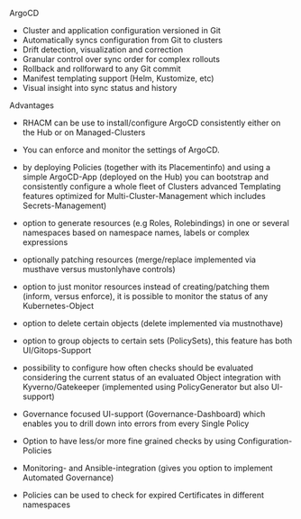 ArgoCD

* Cluster and application configuration versioned in Git
* Automatically syncs configuration from Git to clusters
* Drift detection, visualization and correction
* Granular control over sync order for complex rollouts
* Rollback and rollforward to any Git commit
* Manifest templating support (Helm, Kustomize, etc)
* Visual insight into sync status and history


Advantages

* RHACM can be use to install/configure ArgoCD consistently either on the Hub or on Managed-Clusters
* You can enforce and monitor the settings of ArgoCD.

* by deploying Policies (together with its Placementinfo) and using a simple ArgoCD-App (deployed on the Hub) you can bootstrap and consistently configure a whole fleet of Clusters
advanced Templating features optimized for Multi-Cluster-Management which includes Secrets-Management)
* option to generate resources (e.g Roles, Rolebindings) in one or several namespaces based on namespace names, labels or complex expressions
* optionally patching resources  (merge/replace implemented via musthave versus mustonlyhave controls)
* option to just monitor resources instead of creating/patching them (inform, versus enforce), it is possible to monitor the status of any Kubernetes-Object
* option to delete certain objects (delete implemented via mustnothave)
* option to group objects to certain sets (PolicySets), this feature has both UI/Gitops-Support
* possibility to configure how often checks should be evaluated considering the current status of an evaluated Object
integration with Kyverno/Gatekeeper (implemented using PolicyGenerator but also UI-support)
* Governance focused UI-support (Governance-Dashboard) which enables you to drill down into errors from every Single Policy
* Option to have less/or more fine grained checks by using Configuration-Policies
* Monitoring- and Ansible-integration (gives you option to implement Automated Governance)
* Policies can be used to check for expired Certificates in different namespaces
